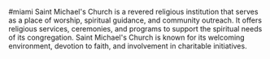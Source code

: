 #miami
Saint Michael's Church is a revered religious institution that serves as a place of worship, spiritual guidance, and community outreach. It offers religious services, ceremonies, and programs to support the spiritual needs of its congregation. Saint Michael's Church is known for its welcoming environment, devotion to faith, and involvement in charitable initiatives.